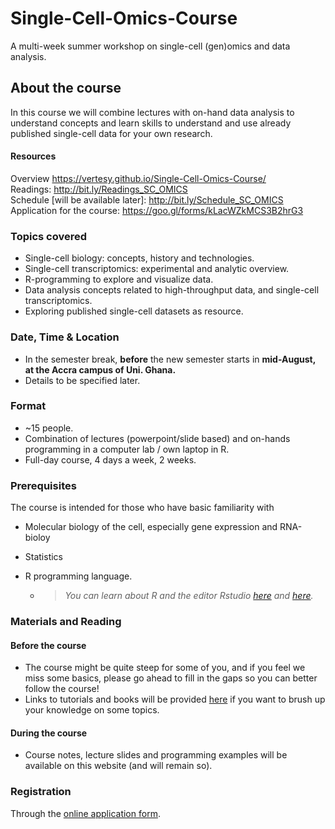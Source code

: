 # Single-Cell-Omics-Course
A multi-week summer workshop on single-cell (gen)omics and data analysis.



## About the course

In this course we will combine lectures with on-hand data analysis to understand concepts and learn skills to understand and use already published single-cell data for your own research.


#### Resources
Overview                                            https://vertesy.github.io/Single-Cell-Omics-Course/  
Readings:        http://bit.ly/Readings_SC_OMICS  
Schedule [will be available later]:        http://bit.ly/Schedule_SC_OMICS  
Application for the course:                 https://goo.gl/forms/kLacWZkMCS3B2hrG3  
 


### Topics covered

- Single-cell biology: concepts, history and technologies.
- Single-cell transcriptomics: experimental and analytic overview.
- R-programming to explore and visualize data.
- Data analysis concepts related to high-throughput data, and single-cell transcriptomics.
- Exploring published single-cell datasets as resource.



### Date, Time & Location

- In the semester break, **before** the new semester starts in **mid-August, at the Accra campus of Uni. Ghana.**
- Details to be specified later.



### Format

- ~15 people.
- Combination of lectures (powerpoint/slide based) and on-hands programming in a computer lab / own laptop in R.
- Full-day course, 4 days a week,  2 weeks.



### Prerequisites

The course is intended for those who have basic familiarity with

- Molecular biology of the cell, especially gene expression and RNA-bioloy

- Statistics

- R programming language.

  - > *You can learn about R and the editor Rstudio [here](https://scholar.harvard.edu/dromney/online-resources-learning-r) and [here](https://www.rstudio.com/online-learning/#r-programming).*



### Materials and Reading

#### Before the course

- The course might be quite steep for some of you, and if you feel we miss some basics, please go ahead to fill in the gaps so you can better follow the course!
- Links to tutorials and books will be provided [here](http://bit.ly/Readings_SC_OMICS) if you want to brush up your knowledge on some topics.

#### During the course

- Course notes, lecture slides and programming examples will be available on this website (and will remain so).



### Registration

Through the [online application form](https://goo.gl/forms/kLacWZkMCS3B2hrG3 ).

